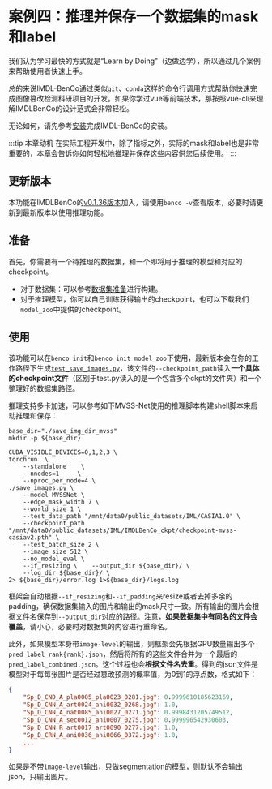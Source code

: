 # 案例四：推理并保存一个数据集的mask和label
我们认为学习最快的方式就是“Learn by Doing”（边做边学），所以通过几个案例来帮助使用者快速上手。

总的来说IMDL-BenCo通过类似`git`、`conda`这样的命令行调用方式帮助你快速完成图像篡改检测科研项目的开发。如果你学过vue等前端技术，那按照vue-cli来理解IMDLBenCo的设计范式会非常轻松。

无论如何，请先参考[安装](./install.md)完成IMDL-BenCo的安装。

:::tip 本章动机
在实际工程开发中，除了指标之外，实际的mask和label也是非常重要的，本章会告诉你如何轻松地推理并保存这些内容供您后续使用。
:::

## 更新版本
本功能在IMDLBenCo的[v0.1.36版本](https://github.com/scu-zjz/IMDLBenCo/releases/tag/v0.1.36)加入，请使用`benco -v`查看版本，必要时请更新到最新版本以使用推理功能。

## 准备
首先，你需要有一个待推理的数据集，和一个即将用于推理的模型和对应的checkpoint。
- 对于数据集：可以参考[数据集准备](./0_dataprepare.md)进行构建。
- 对于推理模型，你可以自己训练获得输出的checkpoint，也可以下载我们`model_zoo`中提供的checkpoint。

## 使用
该功能可以在`benco init`和`benco init model_zoo`下使用，最新版本会在你的工作路径下生成[`test_save_images.py`](https://github.com/scu-zjz/IMDLBenCo/blob/main/IMDLBenCo/training_scripts/test_save_images.py)，该文件的`--checkpoint_path`读入**一个具体的checkpoint文件**（区别于test.py读入的是一个包含多个ckpt的文件夹）和一个整理好的数据集路径。

推理支持多卡加速，可以参考如下MVSS-Net使用的推理脚本构建shell脚本来启动推理和保存：
```shell
base_dir="./save_img_dir_mvss"
mkdir -p ${base_dir}

CUDA_VISIBLE_DEVICES=0,1,2,3 \
torchrun  \
    --standalone    \
    --nnodes=1     \
    --nproc_per_node=4 \
./save_images.py \
    --model MVSSNet \
    --edge_mask_width 7 \
    --world_size 1 \
    --test_data_path "/mnt/data0/public_datasets/IML/CASIA1.0" \
    --checkpoint_path "/mnt/data0/public_datasets/IML/IMDLBenCo_ckpt/checkpoint-mvss-casiav2.pth" \
    --test_batch_size 2 \
    --image_size 512 \
    --no_model_eval \
    --if_resizing \    --output_dir ${base_dir}/ \
    --log_dir ${base_dir}/ \
2> ${base_dir}/error.log 1>${base_dir}/logs.log
```

框架会自动根据`--if_resizing`和`--if_padding`来resize或者去掉多余的padding，确保数据集输入的图片和输出的mask尺寸一致。所有输出的图片会根据文件名保存到`--output_dir`对应的路径。注意，**如果数据集中有同名的文件会覆盖**，请小心，必要时对数据集的内容进行重命名。

此外，如果模型本身带`image-level`的输出，则框架会先根据GPU数量输出多个`pred_label_rank{rank}.json`，然后将所有的这些文件合并为一个最后的`pred_label_combined.json`。这个过程也会**根据文件名去重**。得到的json文件是模型对于每每张图片是否经过篡改预测的概率值，为0到1的浮点数，格式如下：
```json
{
    "Sp_D_CND_A_pla0005_pla0023_0281.jpg": 0.9999610185623169,
    "Sp_D_CNN_A_art0024_ani0032_0268.jpg": 1.0,
    "Sp_D_CNN_A_nat0085_ani0027_0271.jpg": 0.9998431205749512,
    "Sp_D_CNN_A_sec0012_ani0007_0275.jpg": 0.999996542930603,
    "Sp_D_CNN_R_art0017_art0090_0277.jpg": 1.0,
    "Sp_D_CRN_A_ani0036_ani0066_0372.jpg": 1.0,
    ...
}
```
如果是不带`image-level`输出，只做segmentation的模型，则默认不会输出json，只输出图片。
